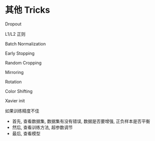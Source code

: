 # 其他 Tricks

Dropout

L1/L2 正则

Batch Normalization

Early Stopping

Random Cropping

Mirroring

Rotation

Color Shifting

Xavier init





如果训练精度不佳

* 首先, 查看数据集, 数据集有没有错误, 数据是否要增强, 正负样本是否平衡
* 然后, 查看训练方法, 超参数调节
* 最后, 查看模型
